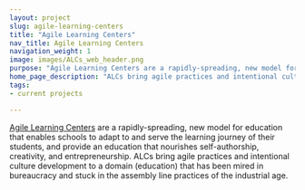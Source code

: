 ```yaml
---
layout: project
slug: agile-learning-centers
title: "Agile Learning Centers"
nav_title: Agile Learning Centers
navigation_weight: 1
image: images/ALCs_web_header.png
purpose: "Agile Learning Centers are a rapidly-spreading, new model for education that enables schools to adapt to and serve the learning journey of their students, and provide an education that nourishes self-authorship, creativity, and entrepreneurship."
home_page_description: "ALCs bring agile practices and intentional culture development to a domain (education) that has been mired in bureaucracy and stuck in the assembly line practices of the industrial age."
tags:
- current projects

---
```

[Agile Learning Centers](http://agilelearningcenters.org/) are a rapidly-spreading, new model for education that enables schools to adapt to and serve the learning journey of their students, and provide an education that nourishes self-authorship, creativity, and entrepreneurship. ALCs bring agile practices and intentional culture development to a domain (education) that has been mired in bureaucracy and stuck in the assembly line practices of the industrial age.
